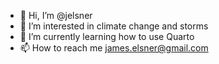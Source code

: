 - 👋 Hi, I’m @jelsner
- 👀 I’m interested in climate change and storms
- 🌱 I’m currently learning how to use Quarto
- 📫 How to reach me james.elsner@gmail.com

<!---
jelsner/jelsner is a ✨ special ✨ repository because its `README.md` (this file) appears on your GitHub profile.
You can click the Preview link to take a look at your changes.
--->
